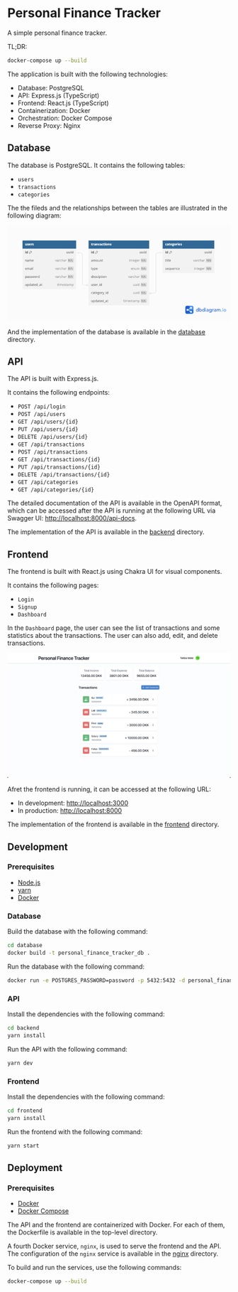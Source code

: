 # Personal Finance Tracker

A simple personal finance tracker.

TL;DR:

```bash
docker-compose up --build
```

The application is built with the following technologies:

- Database: PostgreSQL
- API: Express.js (TypeScript)
- Frontend: React.js (TypeScript)
- Containerization: Docker
- Orchestration: Docker Compose
- Reverse Proxy: Nginx

## Database

The database is PostgreSQL. It contains the following tables:

- `users`
- `transactions`
- `categories`

The the fileds and the relationships between the tables are illustrated in the following diagram:

![Database Diagram](./docs/db.png)

And the implementation of the database is available in the [database](./database) directory.

## API

The API is built with Express.js.

It contains the following endpoints:

- `POST /api/login`
- `POST /api/users`
- `GET /api/users/{id}`
- `PUT /api/users/{id}`
- `DELETE /api/users/{id}`
- `GET /api/transactions`
- `POST /api/transactions`
- `GET /api/transactions/{id}`
- `PUT /api/transactions/{id}`
- `DELETE /api/transactions/{id}`
- `GET /api/categories`
- `GET /api/categories/{id}`

The detailed documentation of the API is available in the OpenAPI format, which can be accessed after the API is running at the following URL via Swagger UI: [http://localhost:8000/api-docs](http://localhost:8000/api-docs).

The implementation of the API is available in the [backend](./backend) directory.

## Frontend

The frontend is built with React.js using Chakra UI for visual components.

It contains the following pages:

- `Login`
- `Signup`
- `Dashboard`

In the `Dashboard` page, the user can see the list of transactions and some statistics about the transactions. The user can also add, edit, and delete transactions.

![Frontend](./docs/frontend.png)

Afret the frontend is running, it can be accessed at the following URL:

- In development: [http://localhost:3000](http://localhost:3000)
- In production: [http://localhost:8000](http://localhost:8000)

The implementation of the frontend is available in the [frontend](./frontend) directory.

## Development

### Prerequisites

- [Node.js](https://nodejs.org/)
- [yarn](https://yarnpkg.com/)
- [Docker](https://www.docker.com/)

### Database

Build the database with the following command:

```bash
cd database
docker build -t personal_finance_tracker_db .
```

Run the database with the following command:

```bash
docker run -e POSTGRES_PASSWORD=password -p 5432:5432 -d personal_finance_tracker_db
```

### API

Install the dependencies with the following command:

```bash
cd backend
yarn install
```

Run the API with the following command:

```bash
yarn dev
```

### Frontend

Install the dependencies with the following command:

```bash
cd frontend
yarn install
```

Run the frontend with the following command:

```bash
yarn start
```

## Deployment

### Prerequisites

- [Docker](https://www.docker.com/)
- [Docker Compose](https://docs.docker.com/compose/)

The API and the frontend are containerized with Docker. For each of them, the Dockerfile is available in the top-level directory.

A fourth Docker service, `nginx`, is used to serve the frontend and the API. The configuration of the `nginx` service is available in the [nginx](./nginx) directory.

To build and run the services, use the following commands:

```bash
docker-compose up --build
```
